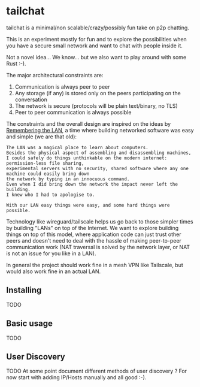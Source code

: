 # tailchat

tailchat is a minimal/non scalable/crazy/possibly fun take on p2p chatting.

This is an experiment mostly for fun and to explore the possibilities when you
have a secure small network and want to chat with people inside it.

Not a novel idea... We know... but we also want to play around with some Rust :-).

The major architectural constraints are:

 1. Communication is always peer to peer
 2. Any storage (if any) is stored only on the peers participating on the conversation
 3. The network is secure (protocols will be plain text/binary, no TLS)
 4. Peer to peer communication is always possible

The constraints and the overall design are inspired on the ideas by [Remembering the LAN](https://crawshaw.io/blog/remembering-the-lan),
a time where building networked software was easy and simple (we are that old):

```
The LAN was a magical place to learn about computers.
Besides the physical aspect of assembling and disassembling machines,
I could safely do things unthinkable on the modern internet: permission-less file sharing,
experimental servers with no security, shared software where any one machine could easily bring down
the network by typing in an innocuous command.
Even when I did bring down the network the impact never left the building.
I knew who I had to apologise to.

With our LAN easy things were easy, and some hard things were possible.
```

Technology like wireguard/tailscale helps us go back to those simpler times by building "LANs" on top
of the Internet. We want to explore building things on top of this model, where application code
can just trust other peers and doesn't need to deal with the hassle of making peer-to-peer communication
work (NAT traversal is solved by the network layer, or NAT is not an issue for you like in a LAN).

In general the project should work fine in a mesh VPN like Tailscale, but would also work fine in an actual LAN.

## Installing

TODO

## Basic usage

TODO

## User Discovery

TODO
At some point document different methods of user discovery ? For now start with adding IP/Hosts manually and all good :-).
